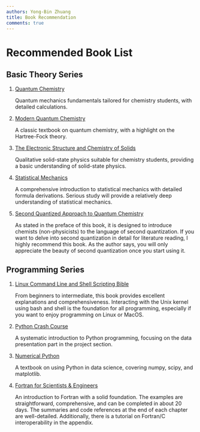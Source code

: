 ```yaml
---
authors: Yong-Bin Zhuang
title: Book Recommendation
comments: true
---
```


# Recommended Book List

## Basic Theory Series

1. [Quantum Chemistry](https://book.douban.com/subject/20062049/)

   Quantum mechanics fundamentals tailored for chemistry students, with detailed calculations.

2. [Modern Quantum Chemistry](https://book.douban.com/subject/1440838/)

   A classic textbook on quantum chemistry, with a highlight on the Hartree-Fock theory.

3. [The Electronic Structure and Chemistry of Solids](https://book.douban.com/subject/11752716/)

   Qualitative solid-state physics suitable for chemistry students, providing a basic understanding of solid-state physics.

4. [Statistical Mechanics](https://book.douban.com/subject/4669257/)

   A comprehensive introduction to statistical mechanics with detailed formula derivations. Serious study will provide a relatively deep understanding of statistical mechanics.

5. [Second Quantized Approach to Quantum Chemistry](https://book.douban.com/subject/11566290/)

   As stated in the preface of this book, it is designed to introduce chemists (non-physicists) to the language of second quantization. If you want to delve into second quantization in detail for literature reading, I highly recommend this book. As the author says, you will only appreciate the beauty of second quantization once you start using it.

## Programming Series

1. [Linux Command Line and Shell Scripting Bible](https://book.douban.com/subject/26309537/)

   From beginners to intermediate, this book provides excellent explanations and comprehensiveness. Interacting with the Unix kernel using bash and shell is the foundation for all programming, especially if you want to enjoy programming on Linux or MacOS.

2. [Python Crash Course](https://book.douban.com/subject/26284937/)

   A systematic introduction to Python programming, focusing on the data presentation part in the project section.

3. [Numerical Python](https://book.douban.com/subject/33088627/)

   A textbook on using Python in data science, covering numpy, scipy, and matplotlib.

4. [Fortran for Scientists & Engineers](https://book.douban.com/subject/2248942/)

   An introduction to Fortran with a solid foundation. The examples are straightforward, comprehensive, and can be completed in about 20 days. The summaries and code references at the end of each chapter are well-detailed. Additionally, there is a tutorial on Fortran/C interoperability in the appendix.

